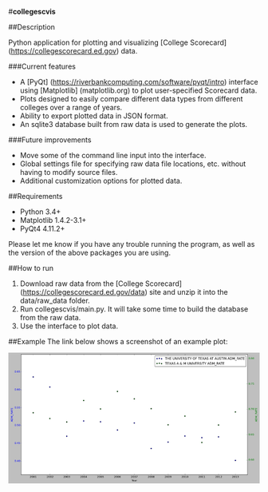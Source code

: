 #**collegescvis**

##Description

Python application for plotting and visualizing [College Scorecard] (https://collegescorecard.ed.gov) data.

###Current features
* A [PyQt] (https://riverbankcomputing.com/software/pyqt/intro) interface using [Matplotlib] (matplotlib.org) to plot user-specified Scorecard data.
* Plots designed to easily compare different data types from different colleges over a range of years.
* Ability to export plotted data in JSON format.
* An sqlite3 database built from raw data is used to generate the plots.

###Future improvements
* Move some of the command line input into the interface.
* Global settings file for specifying raw data file locations, etc. without having to modify source files.
* Additional customization options for plotted data.

##Requirements
* Python 3.4+
* Matplotlib 1.4.2-3.1+
* PyQt4 4.11.2+

Please let me know if you have any trouble running the program, as well as the version of the above packages you are using.

##How to run
1. Download raw data from the [College Scorecard] (https://collegescorecard.ed.gov/data) site and unzip it into the data/raw\_data folder.
2. Run collegescvis/main.py. It will take some time to build the database from the raw data.
3. Use the interface to plot data.

##Example
The link below shows a screenshot of an example plot:

![Example](https://github.com/sacline/collegescvis/blob/test/example.png)
